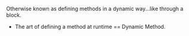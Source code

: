 Otherwise known as defining methods in a dynamic way...like through a block.  

* The art of defining a method at runtime == Dynamic Method.